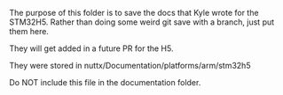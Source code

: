 The purpose of this folder is to save the docs that Kyle wrote for the STM32H5.
Rather than doing some weird git save with a branch, just put them here.

They will get added in a future PR for the H5. 

They were stored in nuttx/Documentation/platforms/arm/stm32h5

Do NOT include this file in the documentation folder. 